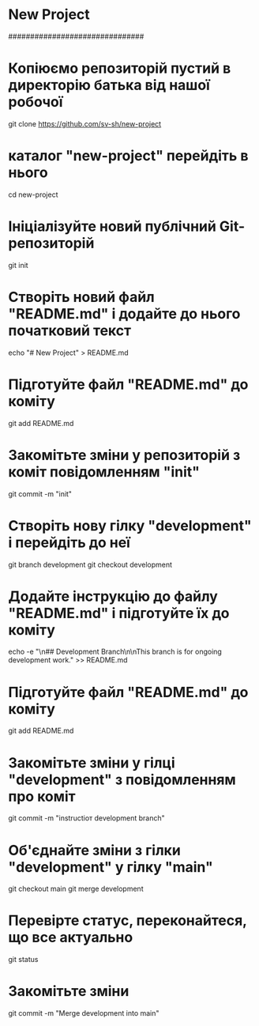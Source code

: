 # New Project
###############################
# Копіюємо репозиторій пустий в директорію батька від нашої робочої
git clone https://github.com/sv-sh/new-project
# каталог "new-project"  перейдіть в нього

cd new-project

# Ініціалізуйте новий публічний Git-репозиторій
git init

# Створіть новий файл "README.md" і додайте до нього початковий текст
echo "# New Project" > README.md

# Підготуйте файл "README.md" до коміту
git add README.md

# Закомітьте зміни у репозиторій з коміт повідомленням "init"
git commit -m "init"

# Створіть нову гілку "development" і перейдіть до неї
git branch development
git checkout development

# Додайте інструкцію до файлу "README.md" і підготуйте їх до коміту
echo -e "\n## Development Branch\n\nThis branch is for ongoing development work." >> README.md

# Підготуйте файл "README.md" до коміту
git add README.md

# Закомітьте зміни у гілці "development" з повідомленням про коміт
git commit -m "instructioт development branch"

# Об'єднайте зміни з гілки "development" у гілку "main"
git checkout main
git merge development

# Перевірте статус, переконайтеся, що все актуально
git status

# Закомітьте зміни
git commit -m "Merge development into main"
